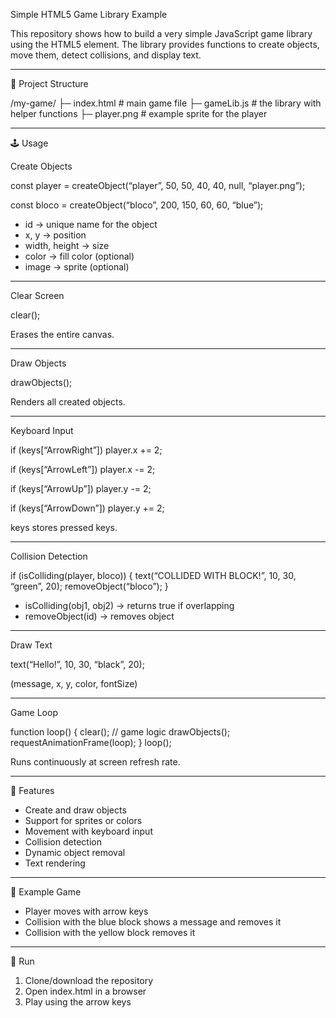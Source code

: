 Simple HTML5 Game Library Example

This repository shows how to build a very simple JavaScript game library
using the HTML5 <canvas> element.
The library provides functions to create objects, move them, detect
collisions, and display text.

------------------------------------------------------------------------

📂 Project Structure

/my-game/ ├─ index.html # main game file ├─ gameLib.js # the library
with helper functions ├─ player.png # example sprite for the player

------------------------------------------------------------------------

🕹️ Usage

Create Objects

const player = createObject(“player”, 50, 50, 40, 40, null,
“player.png”);

const bloco = createObject(“bloco”, 200, 150, 60, 60,
“blue”);

-   id → unique name for the object
-   x, y → position
-   width, height → size
-   color → fill color (optional)
-   image → sprite (optional)

------------------------------------------------------------------------

Clear Screen

clear();

Erases the entire canvas.

------------------------------------------------------------------------

Draw Objects

drawObjects();

Renders all created objects.

------------------------------------------------------------------------

Keyboard Input

if (keys[“ArrowRight”]) player.x += 2;

if (keys[“ArrowLeft”]) player.x -= 2;

if (keys[“ArrowUp”]) player.y -= 2;

if (keys[“ArrowDown”]) player.y += 2;

keys stores pressed keys.

------------------------------------------------------------------------

Collision Detection

if (isColliding(player, bloco)) {
text(“COLLIDED WITH BLOCK!”, 10, 30,
“green”, 20); removeObject(“bloco”); }

-   isColliding(obj1, obj2) → returns true if overlapping
-   removeObject(id) → removes object

------------------------------------------------------------------------

Draw Text

text(“Hello!”, 10, 30, “black”, 20);

(message, x, y, color, fontSize)

------------------------------------------------------------------------

Game Loop

function loop() { clear(); // game logic drawObjects();
requestAnimationFrame(loop); } loop();

Runs continuously at screen refresh rate.

------------------------------------------------------------------------

🚀 Features

-   Create and draw objects
-   Support for sprites or colors
-   Movement with keyboard input
-   Collision detection
-   Dynamic object removal
-   Text rendering

------------------------------------------------------------------------

📖 Example Game

-   Player moves with arrow keys
-   Collision with the blue block shows a message and removes it
-   Collision with the yellow block removes it

------------------------------------------------------------------------

🔧 Run

1.  Clone/download the repository
2.  Open index.html in a browser
3.  Play using the arrow keys
